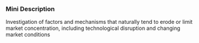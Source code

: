 ### Mini Description

Investigation of factors and mechanisms that naturally tend to erode or limit market concentration, including technological disruption and changing market conditions

